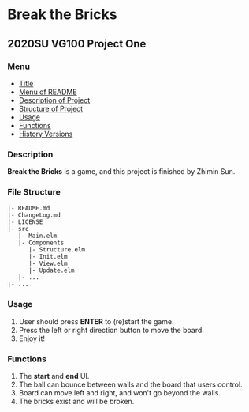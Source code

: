 # Break the Bricks
## 2020SU VG100 Project One 

### Menu
- [Title](#Break-the-Bricks)
- [Menu of README](#Menu)
- [Description of Project](#Description)
- [Structure of Project](#File-Structure)
- [Usage](#Usage)
- [Functions](#Functions)
- [History Versions](ChangeLog.md)

### Description
**Break the Bricks** is a game, and this project is finished by Zhimin Sun. 

### File Structure
```
|- README.md
|- ChangeLog.md
|- LICENSE
|- src
   |- Main.elm
   |- Components
      |- Structure.elm
      |- Init.elm
      |- View.elm
      |- Update.elm
   |- ...
|- ...
```

### Usage
1. User should press **ENTER** to (re)start the game.
1. Press the left or right direction button to move the board.
1. Enjoy it!

### Functions
1. The **start** and **end** UI.
1. The ball can bounce between walls and the board that users control.
1. Board can move left and right, and won't go beyond the walls.
1. The bricks exist and will be broken.